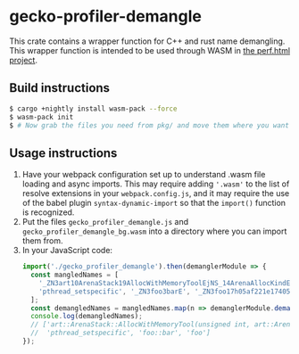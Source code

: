 gecko-profiler-demangle
=======================

This crate contains a wrapper function for C++ and rust name demangling. This
wrapper function is intended to be used through WASM in
[the perf.html project](https://perf-html.io/).

Build instructions
------------------

```bash
$ cargo +nightly install wasm-pack --force
$ wasm-pack init
$ # Now grab the files you need from pkg/ and move them where you want them.
```

Usage instructions
------------------

 1. Have your webpack configuration set up to understand .wasm file loading and
    async imports. This may require adding `'.wasm'` to the list of resolve
    extensions in your `webpack.config.js`, and it may require the use of the
    babel plugin `syntax-dynamic-import` so that the `import()` function is
    recognized.
 2. Put the files `gecko_profiler_demangle.js` and `gecko_profiler_demangle_bg.wasm`
    into a directory where you can import them from.
 3. In your JavaScript code:
    ```js
    import('./gecko_profiler_demangle').then(demanglerModule => {
      const mangledNames = [
        '_ZN3art10ArenaStack19AllocWithMemoryToolEjNS_14ArenaAllocKindE',
        'pthread_setspecific', '_ZN3foo3barE', '_ZN3foo17h05af221e174051e9E'
      ];
      const demangledNames = mangledNames.map(n => demanglerModule.demangle_any(n));
      console.log(demangledNames);
      // ['art::ArenaStack::AllocWithMemoryTool(unsigned int, art::ArenaAllocKind)',
      //  'pthread_setspecific', 'foo::bar', 'foo']
    });
    ```